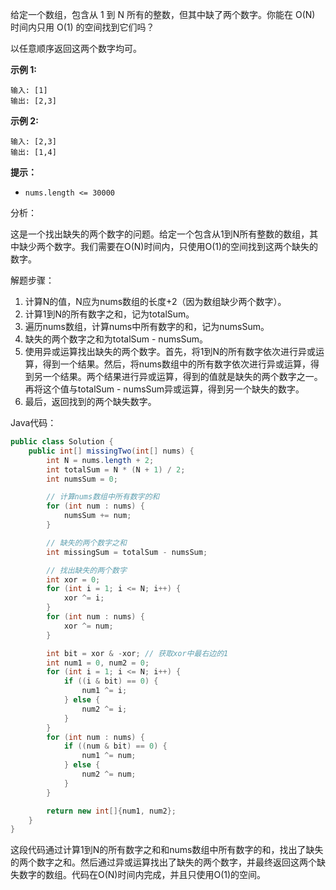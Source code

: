 给定一个数组，包含从 1 到 N 所有的整数，但其中缺了两个数字。你能在 O(N) 时间内只用 O(1) 的空间找到它们吗？

以任意顺序返回这两个数字均可。

**示例 1:**

```
输入: [1]
输出: [2,3]
```

**示例 2:**

```
输入: [2,3]
输出: [1,4]
```

**提示：**

- `nums.length <= 30000`



分析：

这是一个找出缺失的两个数字的问题。给定一个包含从1到N所有整数的数组，其中缺少两个数字。我们需要在O(N)时间内，只使用O(1)的空间找到这两个缺失的数字。

解题步骤：

1. 计算N的值，N应为nums数组的长度+2（因为数组缺少两个数字）。
2. 计算1到N的所有数字之和，记为totalSum。
3. 遍历nums数组，计算nums中所有数字的和，记为numsSum。
4. 缺失的两个数字之和为totalSum - numsSum。
5. 使用异或运算找出缺失的两个数字。首先，将1到N的所有数字依次进行异或运算，得到一个结果。然后，将nums数组中的所有数字依次进行异或运算，得到另一个结果。两个结果进行异或运算，得到的值就是缺失的两个数字之一。再将这个值与totalSum - numsSum异或运算，得到另一个缺失的数字。
6. 最后，返回找到的两个缺失数字。

Java代码：

```java
public class Solution {
    public int[] missingTwo(int[] nums) {
        int N = nums.length + 2;
        int totalSum = N * (N + 1) / 2;
        int numsSum = 0;

        // 计算nums数组中所有数字的和
        for (int num : nums) {
            numsSum += num;
        }

        // 缺失的两个数字之和
        int missingSum = totalSum - numsSum;

        // 找出缺失的两个数字
        int xor = 0;
        for (int i = 1; i <= N; i++) {
            xor ^= i;
        }
        for (int num : nums) {
            xor ^= num;
        }

        int bit = xor & -xor; // 获取xor中最右边的1
        int num1 = 0, num2 = 0;
        for (int i = 1; i <= N; i++) {
            if ((i & bit) == 0) {
                num1 ^= i;
            } else {
                num2 ^= i;
            }
        }
        for (int num : nums) {
            if ((num & bit) == 0) {
                num1 ^= num;
            } else {
                num2 ^= num;
            }
        }

        return new int[]{num1, num2};
    }
}
```

这段代码通过计算1到N的所有数字之和和nums数组中所有数字的和，找出了缺失的两个数字之和。然后通过异或运算找出了缺失的两个数字，并最终返回这两个缺失数字的数组。代码在O(N)时间内完成，并且只使用O(1)的空间。